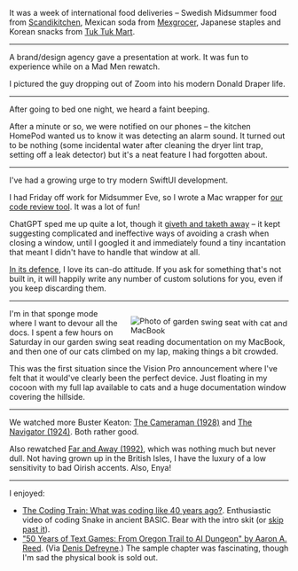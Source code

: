 It was a week of international food deliveries – Swedish Midsummer food from [Scandikitchen](https://scandikitchen.co.uk/), Mexican soda from [Mexgrocer](https://www.mexgrocer.co.uk/brands/jarritos), Japanese staples and Korean snacks from [Tuk Tuk Mart](https://tuktukmart.co.uk/).

---

A brand/design agency gave a presentation at work. It was fun to experience while on a Mad Men rewatch.

I pictured the guy dropping out of Zoom into his modern Donald Draper life.

---

After going to bed one night, we heard a faint beeping.

After a minute or so, we were notified on our phones – the kitchen HomePod wanted us to know it was detecting an alarm sound. It turned out to be nothing (some incidental water after cleaning the dryer lint trap, setting off a leak detector) but it's a neat feature I had forgotten about.

---

I've had a growing urge to try modern SwiftUI development.

I had Friday off work for Midsummer Eve, so I wrote a Mac wrapper for [our code review tool](https://github.com/barsoom/ex-remit). It was a lot of fun!

ChatGPT sped me up quite a lot, though it [giveth and taketh away](https://ruby.social/@henrik/110594700786292972) – it kept suggesting complicated and ineffective ways of avoiding a crash when closing a window, until I googled it and immediately found a tiny incantation that meant I didn't have to handle that window at all.

[In its defence](https://www.instagram.com/p/CiNtChLvYz6/), I love its can-do attitude. If you ask for something that's not built in, it will happily write any number of custom solutions for you, even if you keep discarding them.

---

<a href="https://ruby.social/@henrik/110600280594255303">
  <img src="https://cdn.masto.host/rubysocial/media_attachments/files/110/600/258/719/057/530/original/3eec68ace1766e8d.jpeg" alt="Photo of garden swing seat with cat and MacBook" style="max-width: 300px; max-height: 300px; float: right; margin-left: 15px; margin-right: -15px; margin-top: 15px; transform: rotate(1deg)">
</a>

I'm in that sponge mode where I want to devour all the docs. I spent a few hours on Saturday in our garden swing seat reading documentation on my MacBook, and then one of our cats climbed on my lap, making things a bit crowded.

This was the first situation since the Vision Pro announcement where I've felt that it would've clearly been the perfect device. Just floating in my cocoon with my full lap available to cats and a huge documentation window covering the hillside.

---

We watched more Buster Keaton: [The Cameraman (1928)](https://www.imdb.com/title/tt0018742/) and [The Navigator (1924)](https://www.imdb.com/title/tt0015163/). Both rather good.

Also rewatched [Far and Away (1992)](https://www.imdb.com/title/tt0104231/), which was nothing much but never dull. Not having grown up in the British Isles, I have the luxury of a low sensitivity to bad Oirish accents. Also, Enya!

---

I enjoyed:

- [The Coding Train: What was coding like 40 years ago?](https://www.youtube.com/watch?v=7r83N3c2kPw). Enthusiastic video of coding Snake in ancient BASIC. Bear with the intro skit (or [skip past it](https://youtu.be/7r83N3c2kPw?t=83)).
- ["50 Years of Text Games: From Oregon Trail to AI Dungeon" by Aaron A. Reed](https://aareed.itch.io/50-years-of-text-games). (Via [Denis Defreyne](https://denisdefreyne.com/weeknotes/2023-w25/).) The sample chapter was fascinating, though I'm sad the physical book is sold out.
